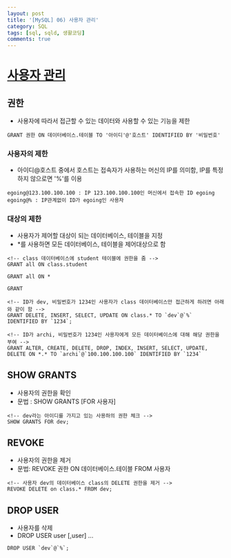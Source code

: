 ```yaml
---
layout: post
title: '[MySQL] 06) 사용자 관리'
category: SQL
tags: [sql, sqld, 생활코딩]
comments: true
---
```



# [사용자 관리](https://opentutorials.org/course/195/1406)

## 권한
- 사용자에 따라서 접근할 수 있는 데이터와 사용할 수 있는 기능을 제한

```
GRANT 권한 ON 데이터베이스.테이블 TO '아이디'@'호스트' IDENTIFIED BY '비밀번호'
```

### 사용자의 제한
- 아이디@호스트 중에서 호스트는 접속자가 사용하는 머신의 IP를 의미함, IP를 특정하지 않으로면 '%'를 이용

```
egoing@123.100.100.100 : IP 123.100.100.100인 머신에서 접속한 ID egoing
egoing@% : IP관계없이 ID가 egoing인 사용자
```

### 대상의 제한
- 사용자가 제어할 대상이 되는 데이터베이스, 테이블을 지정
- \*를 사용하면 모든 데이터베이스, 테이블을 제어대상으로 함

```
<!-- class 데이터베이스에 student 테이블에 권한을 줌 -->
GRANT all ON class.student

GRANT all ON *

GRANT
```


```
<!-- ID가 dev, 비밀번호가 1234인 사용자가 class 데이터베이스만 접근하게 하려면 아래와 같이 함 -->
GRANT DELETE, INSERT, SELECT, UPDATE ON class.* TO `dev`@`%` IDENTIFIED BY `1234`;

<!-- ID가 archi, 비밀번호가 1234인 사용자에게 모든 데이터베이스에 대해 해당 권한을 부여 -->
GRANT ALTER, CREATE, DELETE, DROP, INDEX, INSERT, SELECT, UPDATE, DELETE ON *.* TO `archi`@`100.100.100.100` IDENTIFIED BY `1234`
```


## SHOW GRANTS
- 사용자의 권한을 확인
- 문법 : SHOW GRANTS [FOR 사용자]

```
<!-- dev라는 아이디를 가지고 있는 사용하의 권한 체크 -->
SHOW GRANTS FOR dev;
```

## REVOKE
- 사용자의 권한을 제거
- 문법: REVOKE 권한 ON 데이터베이스.테이블 FROM 사용자

```
<!-- 사용자 dev의 데이터베이스 class의 DELETE 권한을 제거 -->
REVOKE DELETE on class.* FROM dev;
```

## DROP USER
- 사용자를 삭제
- DROP USER user [,user] ...

```
DROP USER `dev`@`%`;
```
